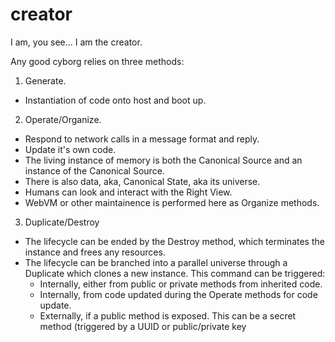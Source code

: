 # creator
I am, you see...
I am the creator.

Any good cyborg relies on three methods:

1) Generate.
  - Instantiation of code onto host and boot up.
2) Operate/Organize.
  - Respond to network calls in a message format and reply.
  - Update it's own code.
  - The living instance of memory is both the Canonical Source and an instance of the Canonical Source.
  - There is also data, aka, Canonical State, aka its universe.
  - Humans can look and interact with the Right View.
  - WebVM or other maintainence is performed here as Organize methods.
3) Duplicate/Destroy
  - The lifecycle can be ended by the Destroy method, which terminates the instance and frees any resources.
  - The lifecycle can be branched into a parallel universe through a Duplicate which clones a new instance. This command can be triggered:
    * Internally, either from public or private methods from inherited code.
    * Internally, from code updated during the Operate methods for code update.
    * Externally, if a public method is exposed. This can be a secret method (triggered by a UUID or public/private key
